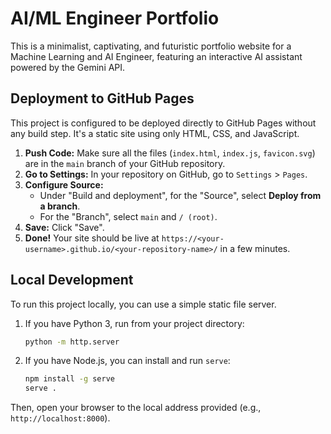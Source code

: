 # AI/ML Engineer Portfolio

This is a minimalist, captivating, and futuristic portfolio website for a Machine Learning and AI Engineer, featuring an interactive AI assistant powered by the Gemini API.

## Deployment to GitHub Pages

This project is configured to be deployed directly to GitHub Pages without any build step. It's a static site using only HTML, CSS, and JavaScript.

1.  **Push Code:** Make sure all the files (`index.html`, `index.js`, `favicon.svg`) are in the `main` branch of your GitHub repository.
2.  **Go to Settings:** In your repository on GitHub, go to `Settings` > `Pages`.
3.  **Configure Source:**
    *   Under "Build and deployment", for the "Source", select **Deploy from a branch**.
    *   For the "Branch", select `main` and `/ (root)`.
4.  **Save:** Click "Save".
5.  **Done!** Your site should be live at `https://<your-username>.github.io/<your-repository-name>/` in a few minutes.

## Local Development

To run this project locally, you can use a simple static file server.

1.  If you have Python 3, run from your project directory:
    ```bash
    python -m http.server
    ```
2.  If you have Node.js, you can install and run `serve`:
    ```bash
    npm install -g serve
    serve .
    ```
Then, open your browser to the local address provided (e.g., `http://localhost:8000`).